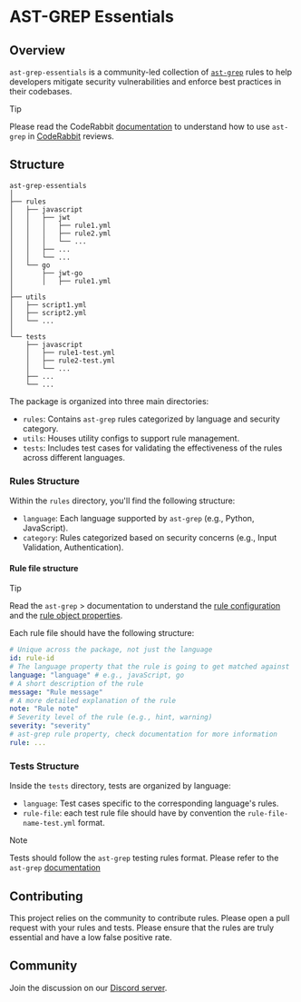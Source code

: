 # AST-GREP Essentials

## Overview

`ast-grep-essentials` is a community-led collection of
[`ast-grep`](https://ast-grep.github.io) rules to help developers mitigate
security vulnerabilities and enforce best practices in their codebases.

> [!TIP]
>
> Please read the CodeRabbit
> [documentation](https://docs.coderabbit.ai/guides/review-instructions) to
> understand how to use `ast-grep` in [CodeRabbit](https://coderabbit.ai)
> reviews.

## Structure

```plaintext
ast-grep-essentials
│
├── rules
│   ├── javascript
│   │   ├── jwt
│   │   │   ├── rule1.yml
│   │   │   ├── rule2.yml
│   │   │   └── ...
│   │   ├── ...
│   │   └── ...
│   └── go
│       ├── jwt-go
│       │   ├── rule1.yml
│
├── utils
│   ├── script1.yml
│   ├── script2.yml
│   └── ...
│
└── tests
    ├── javascript
    │   ├── rule1-test.yml
    │   ├── rule2-test.yml
    │   └── ...
    ├── ...
    └── ...
```

The package is organized into three main directories:

- `rules`: Contains `ast-grep` rules categorized by language and security
  category.
- `utils`: Houses utility configs to support rule management.
- `tests`: Includes test cases for validating the effectiveness of the rules
  across different languages.

### Rules Structure

Within the `rules` directory, you'll find the following structure:

- `language`: Each language supported by `ast-grep` (e.g., Python, JavaScript).
- `category`: Rules categorized based on security concerns (e.g., Input
  Validation, Authentication).

#### Rule file structure

> [!TIP]
>
> Read the `ast-grep` > documentation to understand the
> [rule configuration](https://ast-grep.github.io/reference/yaml.html) and the
> [rule object properties](https://ast-grep.github.io/reference/rule.html).

Each rule file should have the following structure:

```yaml
# Unique across the package, not just the language
id: rule-id
# The language property that the rule is going to get matched against
language: "language" # e.g., javaScript, go
# A short description of the rule
message: "Rule message"
# A more detailed explanation of the rule
note: "Rule note"
# Severity level of the rule (e.g., hint, warning)
severity: "severity"
# ast-grep rule property, check documentation for more information
rule: ...
```

### Tests Structure

Inside the `tests` directory, tests are organized by language:

- `language`: Test cases specific to the corresponding language's rules.
- `rule-file`: each test rule file should have by convention the
  `rule-file-name-test.yml` format.

> [!NOTE]
>
> Tests should follow the `ast-grep` testing rules format. Please refer to the
> `ast-grep`
> [documentation](https://ast-grep.github.io/guide/test-rule.html#test-case-configuration)

## Contributing

This project relies on the community to contribute rules. Please open a pull
request with your rules and tests. Please ensure that the rules are truly
essential and have a low false positive rate.

## Community

Join the discussion on our [Discord server](https://discord.gg/C3rGCxHn).
